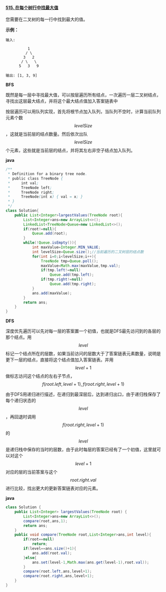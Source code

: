 #### [515. 在每个树行中找最大值](https://leetcode-cn.com/problems/find-largest-value-in-each-tree-row/)



您需要在二叉树的每一行中找到最大的值。

**示例：**

```
输入: 

          1
         / \
        3   2
       / \   \  
      5   3   9 

输出: [1, 3, 9]
```

**BFS**

既然是每一层中寻找最大值，可以按层遍历所有结点，一次遍历一层二叉树结点，寻找出这层最大结点，并将这个最大结点值加入答案链表中

按层遍历可以用队列实现，首先将根节点加入队列，当队列不空时，计算当前队列元素个数$$levelSize$$，这就是当前层的结点数量。然后依次出队$$levelSize$$个元素，这些就是当前层的结点，并将其左右非空子结点加入队列。

**java**

```java
/**
 * Definition for a binary tree node.
 * public class TreeNode {
 *     int val;
 *     TreeNode left;
 *     TreeNode right;
 *     TreeNode(int x) { val = x; }
 * }
 */
class Solution{
    public List<Integer>largestValues(TreeNode root){
        List<Integer>ans=new ArrayList<>();
        LinkedList<TreeNode>Queue=new LinkedList<>();
        if(root!=null){
            Queue.add(root);
        }
        while(!Queue.isEmpty()){
            int maxValue=Integer.MIN_VALUE;
            int levelSize=Queue.size();//当前遍历的二叉树层的结点数
            for(int i=0;i<levelSize;i++){
                TreeNode tmp=Queue.poll();
                maxValue=Math.max(maxValue,tmp.val);
                if(tmp.left!=null)
                    Queue.add(tmp.left);
                if(tmp.right!=null)
                    Queue.add(tmp.right);
            }
            ans.add(maxValue);
        }
        return ans;
    }
}
```

**DFS**

深度优先遍历可以先对每一层的答案置一个初值，也就是DFS最先访问到的各层的那个结点。用$$level$$标记一个结点所在的层数，如果当前访问的层数大于了答案链表元素数量，说明是更下一层的结点，直接将这个结点值加入答案链表。并用$$level+1$$做标志访问这个结点的左右子节点，$$f(root.left,level+1),f(root.right,level+1)$$

由于DFS用递归进行描述，在递归到最深层后，达到递归出口，由于递归栈保存了每个递归状态的$$level$$，再回退时调用$$f(root.right,level+1)$$的$$level $$是递归栈中保存的当时的层数，由于此时每层的答案已经有了一个初值，这里就可以对这个$$level+1$$对应的层的当前答案与这个$$root.right.val$$进行比较，找出更大的更新答案链表对应的元素。

**java**

```java
class Solution {
    public List<Integer> largestValues(TreeNode root) {
        List<Integer>ans=new ArrayList<>();
        compare(root,ans,1);
        return ans;
    }
    public void compare(TreeNode root,List<Integer>ans,int level){
        if(root==null)
            return;
        if(level==ans.size()+1){
            ans.add(root.val);
        }else{
            ans.set(level-1,Math.max(ans.get(level-1),root.val));
        }
        compare(root.left,ans,level+1);
        compare(root.right,ans,level+1);
    }
}
```

